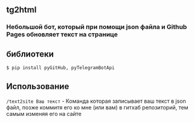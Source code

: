 ## tg2html
### Небольшой бот, который при помощи json файла и Github Pages обновляет текст на странице

## библиотеки
```python
$ pip install pyGitHub, pyTelegramBotApi
```

## Использование
`/text2site Ваш текст` - Команда которая записывает ваш текст в json файл, позже коммитя его ко мне (или вам) в гитхаб репозиторий, тем самым изменяя его на сайте
